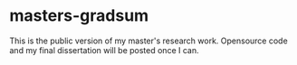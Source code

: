 # masters-gradsum
This is the public version of my master's research work. Opensource code and my final dissertation will be posted once I can.
